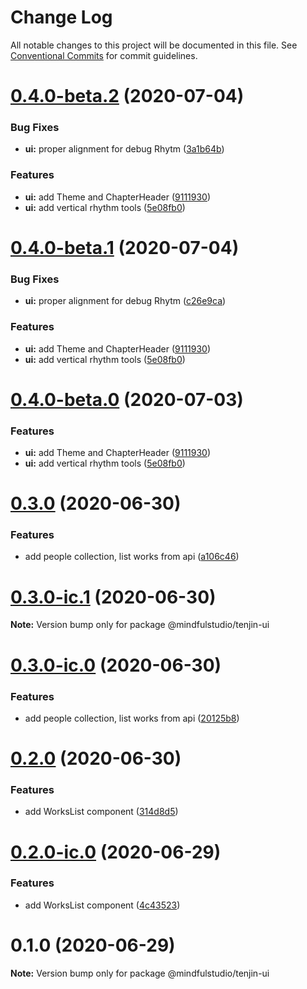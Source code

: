# Change Log

All notable changes to this project will be documented in this file.
See [Conventional Commits](https://conventionalcommits.org) for commit guidelines.

# [0.4.0-beta.2](https://github.com/JakeElder/tenjin/compare/v0.3.1...v0.4.0-beta.2) (2020-07-04)


### Bug Fixes

* **ui:** proper alignment for debug Rhytm ([3a1b64b](https://github.com/JakeElder/tenjin/commit/3a1b64bb0614037f0b4efb9d4058c3547515be7f))


### Features

* **ui:** add Theme and ChapterHeader ([9111930](https://github.com/JakeElder/tenjin/commit/91119309383676af9e955a3a44381e8edd053357))
* **ui:** add vertical rhythm tools ([5e08fb0](https://github.com/JakeElder/tenjin/commit/5e08fb0b0f2f01f7e7dde591a969d594f533f53a))





# [0.4.0-beta.1](https://github.com/JakeElder/tenjin/compare/v0.3.1...v0.4.0-beta.1) (2020-07-04)


### Bug Fixes

* **ui:** proper alignment for debug Rhytm ([c26e9ca](https://github.com/JakeElder/tenjin/commit/c26e9cad970f9ce755d5f1b9d214614bfcd6b904))


### Features

* **ui:** add Theme and ChapterHeader ([9111930](https://github.com/JakeElder/tenjin/commit/91119309383676af9e955a3a44381e8edd053357))
* **ui:** add vertical rhythm tools ([5e08fb0](https://github.com/JakeElder/tenjin/commit/5e08fb0b0f2f01f7e7dde591a969d594f533f53a))





# [0.4.0-beta.0](https://github.com/JakeElder/tenjin/compare/v0.3.1...v0.4.0-beta.0) (2020-07-03)


### Features

* **ui:** add Theme and ChapterHeader ([9111930](https://github.com/JakeElder/tenjin/commit/91119309383676af9e955a3a44381e8edd053357))
* **ui:** add vertical rhythm tools ([5e08fb0](https://github.com/JakeElder/tenjin/commit/5e08fb0b0f2f01f7e7dde591a969d594f533f53a))





# [0.3.0](https://github.com/JakeElder/tenjin/compare/v0.2.0...v0.3.0) (2020-06-30)


### Features

* add people collection, list works from api ([a106c46](https://github.com/JakeElder/tenjin/commit/a106c465a83134b341ecb67cd9425525c26668ea))





# [0.3.0-ic.1](https://github.com/JakeElder/tenjin/compare/v0.3.0-ic.0...v0.3.0-ic.1) (2020-06-30)

**Note:** Version bump only for package @mindfulstudio/tenjin-ui





# [0.3.0-ic.0](https://github.com/JakeElder/tenjin/compare/v0.2.0...v0.3.0-ic.0) (2020-06-30)


### Features

* add people collection, list works from api ([20125b8](https://github.com/JakeElder/tenjin/commit/20125b87a28385e3c568f1c320f740df47ee1de5))





# [0.2.0](https://github.com/JakeElder/tenjin/compare/v0.1.0...v0.2.0) (2020-06-30)


### Features

* add WorksList component ([314d8d5](https://github.com/JakeElder/tenjin/commit/314d8d51671af35bf6c99d2f07cc4e13ae90230d))





# [0.2.0-ic.0](https://github.com/JakeElder/tenjin/compare/v0.1.0...v0.2.0-ic.0) (2020-06-29)


### Features

* add WorksList component ([4c43523](https://github.com/JakeElder/tenjin/commit/4c43523fdbd8af0af72891e974813314f9692bb4))





# 0.1.0 (2020-06-29)

**Note:** Version bump only for package @mindfulstudio/tenjin-ui
